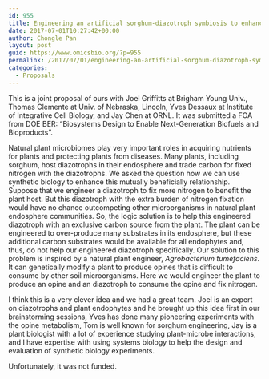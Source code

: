 ```yaml
---
id: 955
title: Engineering an artificial sorghum-diazotroph symbiosis to enhance biological nitrogen fixation
date: 2017-07-01T10:27:42+00:00
author: Chongle Pan
layout: post
guid: https://www.omicsbio.org/?p=955
permalink: /2017/07/01/engineering-an-artificial-sorghum-diazotroph-symbiosis-to-enhance-biological-nitrogen-fixation/
categories:
  - Proposals
---
```

This is a joint proposal of ours with Joel Griffitts at Brigham Young Univ., Thomas Clemente at Univ. of Nebraska, Lincoln, Yves Dessaux at Institute of Integrative Cell Biology, and Jay Chen at ORNL. It was submitted a FOA from DOE BER: &#8220;Biosystems Design to Enable Next-Generation Biofuels and Bioproducts&#8221;.

Natural plant microbiomes play very important roles in acquiring nutrients for plants and protecting plants from diseases. Many plants, including sorghum, host diazotrophs in their endosphere and trade carbon for fixed nitrogen with the diazotrophs. We asked the question how we can use synthetic biology to enhance this mutually beneficially relationship. Suppose that we engineer a diazotroph to fix more nitrogen to benefit the plant host. But this diazotroph with the extra burden of nitrogen fixation would have no chance outcompeting other microorganisms in natural plant endosphere communities. So, the logic solution is to help this engineered diazotroph with an exclusive carbon source from the plant. The plant can be engineered to over-produce many substrates in its endosphere, but these additional carbon substrates would be available for all endophytes and, thus, do not help our engineered diazotroph specifically. Our solution to this problem is inspired by a natural plant engineer, _Agrobacterium tumefaciens_. It can genetically modify a plant to produce opines that is difficult to consume by other soil microorganisms. Here we would engineer the plant to produce an opine and an diazotroph to consume the opine and fix nitrogen.

I think this is a very clever idea and we had a great team. Joel is an expert on diazotrophs and plant endophytes and he brought up this idea first in our brainstorming sessions, Yves has done many pioneering experiments with the opine metabolism, Tom is well known for sorghum engineering, Jay is a plant biologist with a lot of experience studying plant-microbe interactions, and I have expertise with using systems biology to help the design and evaluation of synthetic biology experiments.

Unfortunately, it was not funded.

&nbsp;